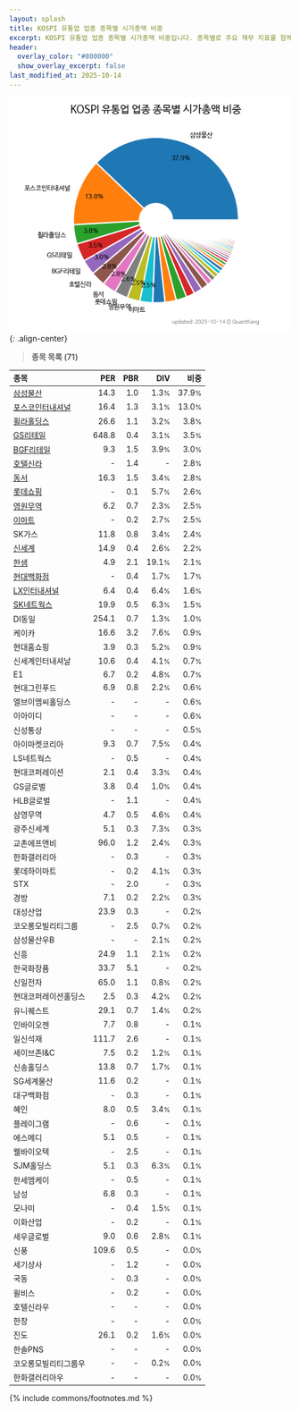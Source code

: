 ```yaml
---
layout: splash
title: KOSPI 유통업 업종 종목별 시가총액 비중
excerpt: KOSPI 유통업 업종 종목별 시가총액 비중입니다. 종목별로 주요 재무 지표를 함께 표시합니다.
header:
  overlay_color: "#800000"
  show_overlay_excerpt: false
last_modified_at: 2025-10-14
---
```



![KOSPI 유통업 업종 종목별 시가총액 비중](/stats/sector/images/kospi_업종_유통업_종목.png){: .align-center}


> **종목 목록 (71)**<a id="list"></a>

| **종목** | **PER** | **PBR** | **DIV** | **비중** |
| :------- | ------: | ------: | ------: | -------: |
| [삼성물산](/028260/) | 14.3 | 1.0 | 1.3<small>%</small> | 37.9<small>%</small> |
| [포스코인터내셔널](/047050/) | 16.4 | 1.3 | 3.1<small>%</small> | 13.0<small>%</small> |
| [휠라홀딩스](/081660/) | 26.6 | 1.1 | 3.2<small>%</small> | 3.8<small>%</small> |
| [GS리테일](/007070/) | 648.8 | 0.4 | 3.1<small>%</small> | 3.5<small>%</small> |
| [BGF리테일](/282330/) | 9.3 | 1.5 | 3.9<small>%</small> | 3.0<small>%</small> |
| [호텔신라](/008770/) | - | 1.4 | - | 2.8<small>%</small> |
| [동서](/026960/) | 16.3 | 1.5 | 3.4<small>%</small> | 2.8<small>%</small> |
| [롯데쇼핑](/023530/) | - | 0.1 | 5.7<small>%</small> | 2.6<small>%</small> |
| [영원무역](/111770/) | 6.2 | 0.7 | 2.3<small>%</small> | 2.5<small>%</small> |
| [이마트](/139480/) | - | 0.2 | 2.7<small>%</small> | 2.5<small>%</small> |
| SK가스 | 11.8 | 0.8 | 3.4<small>%</small> | 2.4<small>%</small> |
| [신세계](/004170/) | 14.9 | 0.4 | 2.6<small>%</small> | 2.2<small>%</small> |
| [한샘](/009240/) | 4.9 | 2.1 | 19.1<small>%</small> | 2.1<small>%</small> |
| [현대백화점](/069960/) | - | 0.4 | 1.7<small>%</small> | 1.7<small>%</small> |
| [LX인터내셔널](/001120/) | 6.4 | 0.4 | 6.4<small>%</small> | 1.6<small>%</small> |
| [SK네트웍스](/001740/) | 19.9 | 0.5 | 6.3<small>%</small> | 1.5<small>%</small> |
| DI동일 | 254.1 | 0.7 | 1.3<small>%</small> | 1.0<small>%</small> |
| 케이카 | 16.6 | 3.2 | 7.6<small>%</small> | 0.9<small>%</small> |
| 현대홈쇼핑 | 3.9 | 0.3 | 5.2<small>%</small> | 0.9<small>%</small> |
| 신세계인터내셔날 | 10.6 | 0.4 | 4.1<small>%</small> | 0.7<small>%</small> |
| E1 | 6.7 | 0.2 | 4.8<small>%</small> | 0.7<small>%</small> |
| 현대그린푸드 | 6.9 | 0.8 | 2.2<small>%</small> | 0.6<small>%</small> |
| 엘브이엠씨홀딩스 | - | - | - | 0.6<small>%</small> |
| 이아이디 | - | - | - | 0.6<small>%</small> |
| 신성통상 | - | - | - | 0.5<small>%</small> |
| 아이마켓코리아 | 9.3 | 0.7 | 7.5<small>%</small> | 0.4<small>%</small> |
| LS네트웍스 | - | 0.5 | - | 0.4<small>%</small> |
| 현대코퍼레이션 | 2.1 | 0.4 | 3.3<small>%</small> | 0.4<small>%</small> |
| GS글로벌 | 3.8 | 0.4 | 1.0<small>%</small> | 0.4<small>%</small> |
| HLB글로벌 | - | 1.1 | - | 0.4<small>%</small> |
| 삼영무역 | 4.7 | 0.5 | 4.6<small>%</small> | 0.4<small>%</small> |
| 광주신세계 | 5.1 | 0.3 | 7.3<small>%</small> | 0.3<small>%</small> |
| 교촌에프앤비 | 96.0 | 1.2 | 2.4<small>%</small> | 0.3<small>%</small> |
| 한화갤러리아 | - | 0.3 | - | 0.3<small>%</small> |
| 롯데하이마트 | - | 0.2 | 4.1<small>%</small> | 0.3<small>%</small> |
| STX | - | 2.0 | - | 0.3<small>%</small> |
| 경방 | 7.1 | 0.2 | 2.2<small>%</small> | 0.3<small>%</small> |
| 대성산업 | 23.9 | 0.3 | - | 0.2<small>%</small> |
| 코오롱모빌리티그룹 | - | 2.5 | 0.7<small>%</small> | 0.2<small>%</small> |
| 삼성물산우B | - | - | 2.1<small>%</small> | 0.2<small>%</small> |
| 신흥 | 24.9 | 1.1 | 2.1<small>%</small> | 0.2<small>%</small> |
| 한국화장품 | 33.7 | 5.1 | - | 0.2<small>%</small> |
| 신일전자 | 65.0 | 1.1 | 0.8<small>%</small> | 0.2<small>%</small> |
| 현대코퍼레이션홀딩스 | 2.5 | 0.3 | 4.2<small>%</small> | 0.2<small>%</small> |
| 유니퀘스트 | 29.1 | 0.7 | 1.4<small>%</small> | 0.2<small>%</small> |
| 인바이오젠 | 7.7 | 0.8 | - | 0.1<small>%</small> |
| 일신석재 | 111.7 | 2.6 | - | 0.1<small>%</small> |
| 세이브존I&C | 7.5 | 0.2 | 1.2<small>%</small> | 0.1<small>%</small> |
| 신송홀딩스 | 13.8 | 0.7 | 1.7<small>%</small> | 0.1<small>%</small> |
| SG세계물산 | 11.6 | 0.2 | - | 0.1<small>%</small> |
| 대구백화점 | - | 0.3 | - | 0.1<small>%</small> |
| 혜인 | 8.0 | 0.5 | 3.4<small>%</small> | 0.1<small>%</small> |
| 플레이그램 | - | 0.6 | - | 0.1<small>%</small> |
| 에스메디 | 5.1 | 0.5 | - | 0.1<small>%</small> |
| 웰바이오텍 | - | 2.5 | - | 0.1<small>%</small> |
| SJM홀딩스 | 5.1 | 0.3 | 6.3<small>%</small> | 0.1<small>%</small> |
| 한세엠케이 | - | 0.5 | - | 0.1<small>%</small> |
| 남성 | 6.8 | 0.3 | - | 0.1<small>%</small> |
| 모나미 | - | 0.4 | 1.5<small>%</small> | 0.1<small>%</small> |
| 이화산업 | - | 0.2 | - | 0.1<small>%</small> |
| 세우글로벌 | 9.0 | 0.6 | 2.8<small>%</small> | 0.1<small>%</small> |
| 신풍 | 109.6 | 0.5 | - | 0.0<small>%</small> |
| 세기상사 | - | 1.2 | - | 0.0<small>%</small> |
| 국동 | - | 0.3 | - | 0.0<small>%</small> |
| 윌비스 | - | 0.2 | - | 0.0<small>%</small> |
| 호텔신라우 | - | - | - | 0.0<small>%</small> |
| 한창 | - | - | - | 0.0<small>%</small> |
| 진도 | 26.1 | 0.2 | 1.6<small>%</small> | 0.0<small>%</small> |
| 한솔PNS | - | - | - | 0.0<small>%</small> |
| 코오롱모빌리티그룹우 | - | - | 0.2<small>%</small> | 0.0<small>%</small> |
| 한화갤러리아우 | - | - | - | 0.0<small>%</small> |

{% include commons/footnotes.md %}